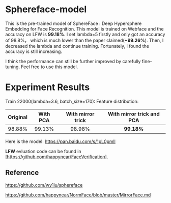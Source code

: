 # Sphereface-model
This is the pre-trained model of SphereFace : Deep Hypersphere Embedding for Face Recognition.
This model is trained on Webface and the accuracy on LFW is **99.18%**. I set lambda=5 firstly and only got an accuracy of 98.8%， which is much lower than the paper claimed(**~99.26%**). Then, I decreased the lambda and continue training. Fortunately, I found the accuracy is still increasing.

I think the performance can still be further improved by carefully fine-tuning. Feel free to use this model.
# Experiment Results
Train 22000(lambda=3.6, batch_size=170):
Feature distribution:


|Original | With PCA | With mirror trick| With mirror trick and PCA |
|:---------:|:---------:|:---------------:|:-----------------:|
| 98.88%  |  99.13%   |    98.98%       |**99.18%**           |

Here is the model:   https://pan.baidu.com/s/1pL0pmll

**LFW** evluation code can be found in [https://github.com/happynear/FaceVerification]. 

## Reference
https://github.com/wy1iu/sphereface

https://github.com/happynear/NormFace/blob/master/MirrorFace.md
